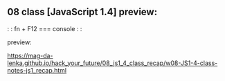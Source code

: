 ## 08 class [JavaScript 1.4] preview:

: : fn + F12 === console : : 

preview: 

https://mag-da-lenka.github.io/hack_your_future/08_js1_4_class_recap/w08-JS1-4-class-notes-js1_recap.html